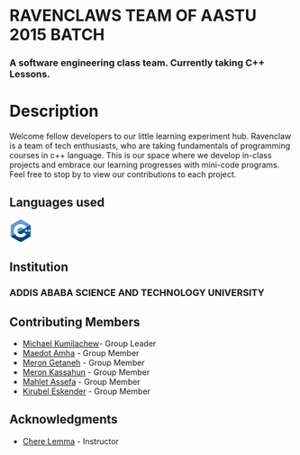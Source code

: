 # RAVENCLAWS TEAM OF AASTU 2015 BATCH

### A software engineering class team. Currently taking C++ Lessons.
# Description
Welcome fellow developers to our little learning experiment hub. Ravenclaw is a team of tech enthusiasts, who are taking fundamentals of programming courses in c++ language. This is our space where we develop in-class projects and embrace our learning progresses with mini-code programs. Feel free to stop by to view our contributions to each project.


## Languages used
<p align="left"> <a href="https://www.w3schools.com/cpp/" target="_blank" rel="noreferrer"> <img src="https://raw.githubusercontent.com/devicons/devicon/master/icons/cplusplus/cplusplus-original.svg" alt="cplusplus" width="40" height="40"/> </a> </p>

## Institution

### ADDIS ABABA SCIENCE AND TECHNOLOGY UNIVERSITY

## Contributing Members

* [Michael Kumilachew](https://github.com/mike10n)- Group Leader
* [Maedot Amha](https://github.com/maedotamha) - Group Member
* [Meron Getaneh](https://github.com/meronheron) - Group Member
* [Meron Kassahun](https://github.com/Meronkassahun) - Group Member
* [Mahlet Assefa](https://github.com/Mahlet-assefa) - Group Member
* [Kirubel Eskender](https://github.com/kira200336) - Group Member

## Acknowledgments

* [Chere Lemma](https://github.com/cherelemma) - Instructor

